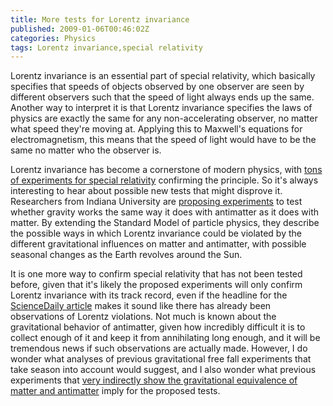 ```yaml
---
title: More tests for Lorentz invariance
published: 2009-01-06T00:46:02Z
categories: Physics
tags: Lorentz invariance,special relativity
---
```


Lorentz invariance is an essential part of special relativity, which basically specifies that speeds of objects observed by one observer are seen by different observers such that the speed of light always ends up the same.  Another way to interpret it is that Lorentz invariance specifies the laws of physics are exactly the same for any non-accelerating observer, no matter what speed they're moving at.  Applying this to Maxwell's equations for electromagnetism, this means that the speed of light would have to be the same no matter who the observer is.

Lorentz invariance has become a cornerstone of modern physics, with <a href="http://math.ucr.edu/home/baez/physics/Relativity/SR/experiments.html">tons of experiments for special relativity</a> confirming the principle.  So it's always interesting to hear about possible new tests that might disprove it.  Researchers from Indiana University are <a href="http://www.sciencedaily.com/releases/2009/01/090105150837.htm">proposing experiments</a> to test whether gravity works the same way it does with antimatter as it does with matter.  By extending the Standard Model of particle physics, they describe the possible ways in which Lorentz invariance could be violated by the different gravitational influences on matter and antimatter, with possible seasonal changes as the Earth revolves around the Sun.

It is one more way to confirm special relativity that has not been tested before, given that it's likely the proposed experiments will only confirm Lorentz invariance with its track record, even if the headline for the <a href="http://www.sciencedaily.com/releases/2009/01/090105150837.htm">ScienceDaily article</a> makes it sound like there has already been observations of Lorentz violations.  Not much is known about the gravitational behavior of antimatter, given how incredibly difficult it is to collect enough of it and keep it from annihilating long enough, and it will be tremendous news if such observations are actually made.  However, I do wonder what analyses of previous gravitational free fall experiments that take season into account would suggest, and I also wonder what previous experiments that <a href="http://prola.aps.org/abstract/PRL/v66/i7/p850_1">very indirectly show the gravitational equivalence of matter and antimatter</a> imply for the proposed tests.

